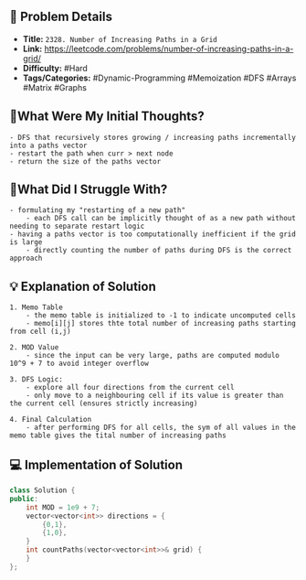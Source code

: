 ## 📝 Problem Details

- **Title:** `2328. Number of Increasing Paths in a Grid`
- **Link:** https://leetcode.com/problems/number-of-increasing-paths-in-a-grid/
- **Difficulty:** #Hard 
- **Tags/Categories:** #Dynamic-Programming #Memoization #DFS #Arrays #Matrix #Graphs 

## 💭What Were My Initial Thoughts?

```
- DFS that recursively stores growing / increasing paths incrementally into a paths vector
- restart the path when curr > next node 
- return the size of the paths vector
```

## 🤔What Did I Struggle With?

```
- formulating my "restarting of a new path"
	- each DFS call can be implicitly thought of as a new path without needing to separate restart logic
- having a paths vector is too computationally inefficient if the grid is large
	- directly counting the number of paths during DFS is the correct approach
```

## 💡 Explanation of Solution

```
1. Memo Table
	- the memo table is initialized to -1 to indicate uncomputed cells
	- memo[i][j] stores thte total number of increasing paths starting from cell (i,j)

2. MOD Value
	- since the input can be very large, paths are computed modulo 10^9 + 7 to avoid integer overflow

3. DFS Logic:
	- explore all four directions from the current cell
	- only move to a neighbouring cell if its value is greater than the current cell (ensures strictly increasing)

4. Final Calculation
	- after performing DFS for all cells, the sym of all values in the memo table gives the tital number of increasing paths
```
## 💻 Implementation of Solution

```cpp
class Solution {
public:
	int MOD = 1e9 + 7;
	vector<vector<int>> directions = {
		{0,1},
		{1,0},
	}
	int countPaths(vector<vector<int>>& grid) {
	}
};
```